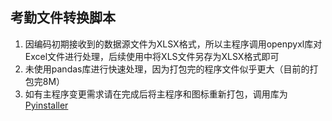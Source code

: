 ## 考勤文件转换脚本

 1. 因编码初期接收到的数据源文件为XLSX格式，所以主程序调用openpyxl库对Excel文件进行处理，后续使用中将XLS文件另存为XLSX格式即可
 2. 未使用pandas库进行快速处理，因为打包完的程序文件似乎更大（目前的打包完8M）
 3. 如有主程序变更需求请在完成后将主程序和图标重新打包，调用库为[Pyinstaller](https://pypi.org/project/PyInstaller/)
